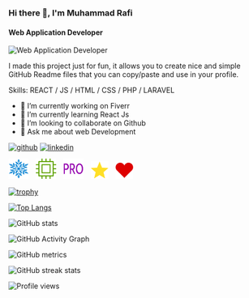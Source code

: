 ### Hi there 👋, I'm Muhammad Rafi
#### Web Application Developer
![Web Application Developer](https://media-exp1.licdn.com/dms/image/C4D16AQFwq6bkHKbo0g/profile-displaybackgroundimage-shrink_200_800/0/1654935200692?e=1660780800&v=beta&t=-PX-DuxbJvCTBHipMP-joR8FZUVrywY_9lFv2N5gPvI)

I made this project just for fun, it allows you to create nice and simple GitHub Readme files that you can copy/paste and use in your profile.

Skills: REACT / JS / HTML / CSS / PHP / LARAVEL

- 🔭 I’m currently working on  Fiverr 
- 🌱 I’m currently learning React Js 
- 👯 I’m looking to collaborate on Github 
- 💬 Ask me about web Development 


[<img src='https://cdn.jsdelivr.net/npm/simple-icons@3.0.1/icons/github.svg' alt='github' height='40'>](https://github.com/RaxonRafi)  [<img src='https://cdn.jsdelivr.net/npm/simple-icons@3.0.1/icons/linkedin.svg' alt='linkedin' height='40'>](https://www.linkedin.com/in/muhammad-rafi-09314a21b/)  

<a href='https://archiveprogram.github.com/'><img src='https://raw.githubusercontent.com/acervenky/animated-github-badges/master/assets/acbadge.gif' width='40' height='40'></a> <a href='https://docs.github.com/en/developers'><img src='https://raw.githubusercontent.com/acervenky/animated-github-badges/master/assets/devbadge.gif' width='40' height='40'></a> <a href='https://github.com/pricing'><img src='https://raw.githubusercontent.com/acervenky/animated-github-badges/master/assets/pro.gif' width='40' height='40'></a> <a href='https://stars.github.com/'><img src='https://raw.githubusercontent.com/acervenky/animated-github-badges/master/assets/starbadge.gif' width='35' height='35'></a> <a href='https://docs.github.com/en/github/supporting-the-open-source-community-with-github-sponsors'><img src='https://raw.githubusercontent.com/acervenky/animated-github-badges/master/assets/sponsorbadge.gif' width='35' height='35'></a> 

[![trophy](https://github-profile-trophy.vercel.app/?username=RaxonRafi)](https://github.com/ryo-ma/github-profile-trophy)

[![Top Langs](https://github-readme-stats.vercel.app/api/top-langs/?username=RaxonRafi)](https://github.com/anuraghazra/github-readme-stats)

![GitHub stats](https://github-readme-stats.vercel.app/api?username=RaxonRafi&show_icons=true&count_private=true)  

![GitHub Activity Graph](https://activity-graph.herokuapp.com/graph?username=RaxonRafi)  

![GitHub metrics](https://metrics.lecoq.io/RaxonRafi)  

![GitHub streak stats](https://github-readme-streak-stats.herokuapp.com/?user=RaxonRafi)  

![Profile views](https://gpvc.arturio.dev/RaxonRafi)  
